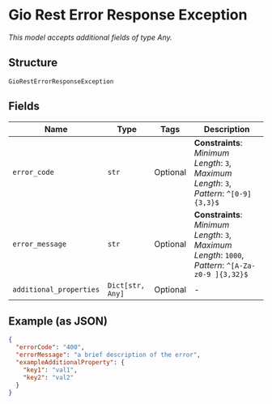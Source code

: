 
# Gio Rest Error Response Exception

*This model accepts additional fields of type Any.*

## Structure

`GioRestErrorResponseException`

## Fields

| Name | Type | Tags | Description |
|  --- | --- | --- | --- |
| `error_code` | `str` | Optional | **Constraints**: *Minimum Length*: `3`, *Maximum Length*: `3`, *Pattern*: `^[0-9]{3,3}$` |
| `error_message` | `str` | Optional | **Constraints**: *Minimum Length*: `3`, *Maximum Length*: `1000`, *Pattern*: `^[A-Za-z0-9 ]{3,32}$` |
| `additional_properties` | `Dict[str, Any]` | Optional | - |

## Example (as JSON)

```json
{
  "errorCode": "400",
  "errorMessage": "a brief description of the error",
  "exampleAdditionalProperty": {
    "key1": "val1",
    "key2": "val2"
  }
}
```

